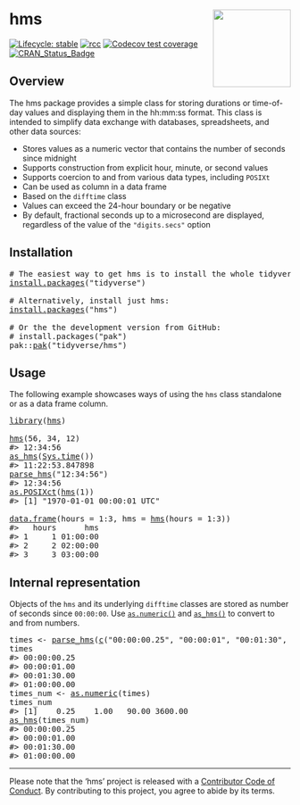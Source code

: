 # hms <a href='https:/hms.tidyverse.org'><img src='man/figures/logo.png' align="right" height="139" /></a>

<!-- badges: start -->

[![Lifecycle: stable](https://img.shields.io/badge/lifecycle-stable-brightgreen.svg)](https://lifecycle.r-lib.org/articles/stages.html) [![rcc](https://github.com/tidyverse/hms/workflows/rcc/badge.svg)](https://github.com/tidyverse/hms/actions) [![Codecov test coverage](https://codecov.io/gh/tidyverse/hms/branch/main/graph/badge.svg)](https://app.codecov.io/gh/tidyverse/hms?branch=main) [![CRAN_Status_Badge](https://www.r-pkg.org/badges/version/hms)](https://cran.r-project.org/package=hms)

<!-- badges: end -->

## Overview

The hms package provides a simple class for storing durations or time-of-day values and displaying them in the hh:mm:ss format. This class is intended to simplify data exchange with databases, spreadsheets, and other data sources:

- Stores values as a numeric vector that contains the number of seconds since midnight
- Supports construction from explicit hour, minute, or second values
- Supports coercion to and from various data types, including `POSIXt`
- Can be used as column in a data frame
- Based on the `difftime` class
- Values can exceed the 24-hour boundary or be negative
- By default, fractional seconds up to a microsecond are displayed, regardless of the value of the `"digits.secs"` option

## Installation

<pre class='chroma'>
<span><span class='c'># The easiest way to get hms is to install the whole tidyverse:</span></span>
<span><span class='nf'><a href='https://rdrr.io/r/utils/install.packages.html'>install.packages</a></span><span class='o'>(</span><span class='s'>"tidyverse"</span><span class='o'>)</span></span>
<span></span>
<span><span class='c'># Alternatively, install just hms:</span></span>
<span><span class='nf'><a href='https://rdrr.io/r/utils/install.packages.html'>install.packages</a></span><span class='o'>(</span><span class='s'>"hms"</span><span class='o'>)</span></span>
<span></span>
<span><span class='c'># Or the the development version from GitHub:</span></span>
<span><span class='c'># install.packages("pak")</span></span>
<span><span class='nf'>pak</span><span class='nf'>::</span><span class='nf'><a href='https://pak.r-lib.org/reference/pak.html'>pak</a></span><span class='o'>(</span><span class='s'>"tidyverse/hms"</span><span class='o'>)</span></span></pre>

## Usage

The following example showcases ways of using the `hms` class standalone or as a data frame column.

<pre class='chroma'>
<span><span class='kr'><a href='https://rdrr.io/r/base/library.html'>library</a></span><span class='o'>(</span><span class='nv'><a href='https://hms.tidyverse.org/'>hms</a></span><span class='o'>)</span></span>
<span></span>
<span><span class='nf'><a href='https://hms.tidyverse.org/reference/hms.html'>hms</a></span><span class='o'>(</span><span class='m'>56</span>, <span class='m'>34</span>, <span class='m'>12</span><span class='o'>)</span></span>
<span><span class='c'>#&gt; 12:34:56</span></span>
<span><span class='nf'><a href='https://hms.tidyverse.org/reference/hms.html'>as_hms</a></span><span class='o'>(</span><span class='nf'><a href='https://rdrr.io/r/base/Sys.time.html'>Sys.time</a></span><span class='o'>(</span><span class='o'>)</span><span class='o'>)</span></span>
<span><span class='c'>#&gt; 11:22:53.847898</span></span>
<span><span class='nf'><a href='https://hms.tidyverse.org/reference/parse_hms.html'>parse_hms</a></span><span class='o'>(</span><span class='s'>"12:34:56"</span><span class='o'>)</span></span>
<span><span class='c'>#&gt; 12:34:56</span></span>
<span><span class='nf'><a href='https://rdrr.io/r/base/as.POSIXlt.html'>as.POSIXct</a></span><span class='o'>(</span><span class='nf'><a href='https://hms.tidyverse.org/reference/hms.html'>hms</a></span><span class='o'>(</span><span class='m'>1</span><span class='o'>)</span><span class='o'>)</span></span>
<span><span class='c'>#&gt; [1] "1970-01-01 00:00:01 UTC"</span></span>
<span></span>
<span><span class='nf'><a href='https://rdrr.io/r/base/data.frame.html'>data.frame</a></span><span class='o'>(</span>hours <span class='o'>=</span> <span class='m'>1</span><span class='o'>:</span><span class='m'>3</span>, hms <span class='o'>=</span> <span class='nf'><a href='https://hms.tidyverse.org/reference/hms.html'>hms</a></span><span class='o'>(</span>hours <span class='o'>=</span> <span class='m'>1</span><span class='o'>:</span><span class='m'>3</span><span class='o'>)</span><span class='o'>)</span></span>
<span><span class='c'>#&gt;   hours      hms</span></span>
<span><span class='c'>#&gt; 1     1 01:00:00</span></span>
<span><span class='c'>#&gt; 2     2 02:00:00</span></span>
<span><span class='c'>#&gt; 3     3 03:00:00</span></span></pre>

## Internal representation

Objects of the `hms` and its underlying `difftime` classes are stored as number of seconds since `00:00:00`. Use [`as.numeric()`](https://rdrr.io/r/base/numeric.html) and [`as_hms()`](https://hms.tidyverse.org/reference/hms.html) to convert to and from numbers.

<pre class='chroma'>
<span><span class='nv'>times</span> <span class='o'>&lt;-</span> <span class='nf'><a href='https://hms.tidyverse.org/reference/parse_hms.html'>parse_hms</a></span><span class='o'>(</span><span class='nf'><a href='https://rdrr.io/r/base/c.html'>c</a></span><span class='o'>(</span><span class='s'>"00:00:00.25"</span>, <span class='s'>"00:00:01"</span>, <span class='s'>"00:01:30"</span>, <span class='s'>"01:00:00"</span><span class='o'>)</span><span class='o'>)</span></span>
<span><span class='nv'>times</span></span>
<span><span class='c'>#&gt; 00:00:00.25</span></span>
<span><span class='c'>#&gt; 00:00:01.00</span></span>
<span><span class='c'>#&gt; 00:01:30.00</span></span>
<span><span class='c'>#&gt; 01:00:00.00</span></span>
<span><span class='nv'>times_num</span> <span class='o'>&lt;-</span> <span class='nf'><a href='https://rdrr.io/r/base/numeric.html'>as.numeric</a></span><span class='o'>(</span><span class='nv'>times</span><span class='o'>)</span></span>
<span><span class='nv'>times_num</span></span>
<span><span class='c'>#&gt; [1]    0.25    1.00   90.00 3600.00</span></span>
<span><span class='nf'><a href='https://hms.tidyverse.org/reference/hms.html'>as_hms</a></span><span class='o'>(</span><span class='nv'>times_num</span><span class='o'>)</span></span>
<span><span class='c'>#&gt; 00:00:00.25</span></span>
<span><span class='c'>#&gt; 00:00:01.00</span></span>
<span><span class='c'>#&gt; 00:01:30.00</span></span>
<span><span class='c'>#&gt; 01:00:00.00</span></span></pre>

------------------------------------------------------------------------

Please note that the ‘hms’ project is released with a [Contributor Code of Conduct](https://github.com/tidyverse/hms/blob/master/CODE_OF_CONDUCT.md). By contributing to this project, you agree to abide by its terms.
